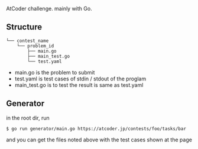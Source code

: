 AtCoder challenge. mainly with Go.

## Structure

```
└── contest_name
    └── problem_id
        ├── main.go
        ├── main_test.go
        └── test.yaml
```

- main.go is the problem to submit
- test.yaml is test cases of stdin / stdout of the proglam
- main_test.go is to test the result is same as test.yaml

## Generator

in the root dir, run

```
$ go run generator/main.go https://atcoder.jp/contests/foo/tasks/bar
```

and you can get the files noted above with the test cases shown at the page
